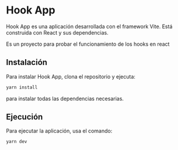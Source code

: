 
# Hook App

Hook App es una aplicación desarrollada con el framework Vite. Está construida con React y sus dependencias.

Es un proyecto para probar el funcionamiento de los hooks en react


## Instalación

Para instalar Hook App, clona el repositorio y ejecuta: 
```bash 
yarn install 
``` 
para instalar todas las dependencias necesarias. 

 ## Ejecución 

 Para ejecutar la aplicación, usa el comando: 
 ```bash 
 yarn dev 
 ```  
